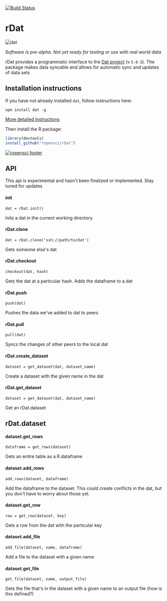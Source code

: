 
[![Build Status](https://travis-ci.org/ropensci/rDat.svg)](https://travis-ci.org/ropensci/rDat)

# rDat
![dat](http://i.imgur.com/1iD2dEx.png)

_Software is pre-alpha. Not yet ready for testing or use with real world data_

rDat provides a programmatic interface to the [Dat project](https://github.com/maxogden/) (v `5.0.5`). The package makes data syncable and allows for automatic sync and updates of data sets

## Installation instructions

If you have not already installed `dat`, follow instructions here:

```
npm install dat -g
```

[More detailed instructions](https://github.com/maxogden/dat#install)

Then install the R package:

```r
library(devtools)
install_github("ropensci/rDat")
```

[![ropensci footer](http://ropensci.org/public_images/github_footer.png)](http://ropensci.org)


## API
This api is experimental and hasn't been finalized or implemented. Stay tuned for updates

#### init
```
dat = rDat.init()
```
Inits a dat in the current working directory

#### rDat.clone
```
dat = rDat.clone('ssh://path/to/dat')
```
Gets someone else's dat

#### rDat.checkout
```
checkout(dat, hash)
```
Gets the dat at a particular hash. Adds the dataframe to a dat

#### rDat.push
```
push(dat)
```
Pushes the data we've added to dat to peers

#### rDat.pull
```
pull(dat)
```
Syncs the changes of other peers to the local dat

#### rDat.create_dataset
```
dataset = get_dataset(dat, dataset_name)
```
Create a dataset with the given name in the dat

#### rDat.get_dataset
```
dataset = get_dataset(dat, dataset_name)
```
Get an rDat.dataset

## rDat.dataset

#### dataset.get_rows
```
dataframe = get_rows(dataset)
```
Gets an entire table as a R.dataframe

#### dataset.add_rows
```
add_rows(dataset, dataframe)
```
Add the dataframe to the dataset. This could create conflicts in the dat, but you don't have to worry about those yet.

#### dataset.get_row
```
row = get_row(dataset, key)
```
Gets a row from the dat with the particular key

#### dataset.add_file
```
add_file(dataset, name, dataframe)
```
Add a file to the dataset with a given name

#### dataset.get_file
```
get_file(dataset, name, output_file)
```
Gets the file that's in the dataset with a given name to an output file (how is this defined?)

